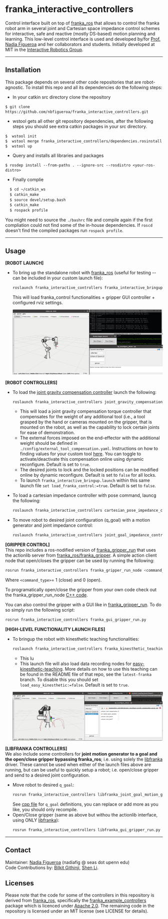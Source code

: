 # franka_interactive_controllers

Control interface built on top of [franka_ros](https://frankaemika.github.io/docs/franka_ros.html) that allows to control the franka robot arm in several joint and Cartesian space impedance control schemes for interactive, safe and reactive (mostly DS-based) motion planning and learning. This low-level control interface is used and developed by/for [Prof. Nadia Figueroa](https://github.com/nbfigueroa) and her collaborators and students. Initially developed at MIT in the [Interactive Robotics Group](https://interactive.mit.edu/).

---
## Installation
This package depends on several other code repositories that are robot-agnostic. To install this repo and all its dependencies do the following steps:
* In your catkin src directory clone the repository
```
$ git clone https://github.com/nbfigueroa/franka_interactive_controllers.git
```
* wstool gets all other git repository dependencies, after the following steps you should see extra catkin 
  packages in your src directory.
```
$  wstool init
$  wstool merge franka_interactive_controllers/dependencies.rosinstall 
$  wstool up 
```
* Query and installs all libraries and packages 
```
$ rosdep install --from-paths . --ignore-src --rosdistro <your-ros-distro> 
```

* Finally complie
```bash
  $ cd ~/catkin_ws
  $ catkin_make
  $ source devel/setup.bash
  $ catkin_make
  $ rospack profile
```
 You might need to source the `./bashrc` file and compile again if the first compliation could not find some of the in-house dependencies. If `roscd` doesn't find the compiled packages run `rospack profile`.

---
## Usage
**[ROBOT LAUNCH]**   
- To bring up the standalone robot with [franka_ros](https://frankaemika.github.io/docs/franka_ros.html) (useful for testing -- can be included in your custom launch file):
  ```bash
  roslaunch franka_interactive_controllers franka_interactive_bringup.launch 
  ```
  This will load franka_control functionalities + gripper GUI controller + configured rviz settings.
  <p align="center">
    <img src="doc/img/franka_interactive_bringup.png" width="600x"> 
  </p>

**[ROBOT CONTROLLERS]** 
- To load the [joint gravity compensation controller](https://github.com/nbfigueroa/franka_interactive_controllers/blob/main/src/franka_joint_controllers/joint_gravity_compensation_controller.cpp) launch the following:
  ```bash
  roslaunch franka_interactive_controllers joint_gravity_compensation_controller.launch
  ```
    - This will load a joint gravity compensation torque controller that compensates for the weight of any additional tool (i.e., a tool grasped by the hand or cameras mounted on the gripper, that is mounted on the robot, as well as the capability to lock certain joints for ease of demonstration. 
    - The external forces imposed on the end-effector with the additional weight should be defined in ``./config/external_tool_compensation.yaml``. Instructions on how to finding values for your custom tool [here](https://github.com/nbfigueroa/franka_interactive_controllers/blob/main/doc/instructions/external_tool_compensation.md). You can toggle to activate/deactivate this compensation online using dynamic reconfigure. Default is set to ``true``.
    - The desired joints to lock and the locked positions can be modified online by dynamic reconfigure. Default is set to ``false`` for all locks.
    - To launch ``franka_interactive_bringup.launch`` within this same launch file ``set load_franka_control:=true``. Default is set to ``false``.
    
- To load a cartesian impedance controller with pose command, launcg the following:
  ```bash
  roslaunch franka_interactive_controllers cartesian_pose_impedance_controller.launch
  ```

- To move robot to desired joint configuration (q_goal) with a motion generator and joint impedance control:
  ```bash
  roslaunch franka_interactive_controllers joint_goal_impedance_controller.launch
  ```
  
**[GRIPPER CONTROL]**  
This repo includes a ros-nodified version of  [franka_gripper_run](https://github.com/nbfigueroa/franka_gripper_run) that uses the actionlib server from [franka_ros/franka_gripper](https://frankaemika.github.io/docs/franka_ros.html#franka-gripper). A simple action client node that open/closes the gripper can be used by running the following:
```bash
rosrun franka_interactive_controllers franka_gripper_run_node <command_type>
```
Where ``<command_type>``= 1 (close) and 0 (open).

To programatically open/close the gripper from your own code check out the franka_gripper_run_node [C++ code](https://github.com/nbfigueroa/franka_interactive_controllers/blob/main/src/franka_gripper_run_node.cpp).

You can also control the gripper with a GUI like in [franka_gripper_run](https://github.com/nbfigueroa/franka_gripper_run). To do so simply run the following script:
```bash
rosrun franka_interactive_controllers franka_gui_gripper_run.py
```

**[HIGH-LEVEL FUNCTIONALITY LAUNCH FILES]** 
- To bringup the robot with kinesthetic teaching functionalities:
  ```bash
  roslaunch franka_interactive_controllers franka_kinesthetic_teaching.launch
  ```
    - This lu
    - This launch file will also load data recording nodes for [easy-kinesthetic-teaching](https://github.com/nbfigueroa/easy-kinesthetic-recording). More details on how to use this teaching can be found in the README file of that repo, see the ``latest-franka`` branch. To disable this you should set ``load_easy_kinesthetic:=false``. Default is set to ``true``.

  <p align="center">
    <img src="doc/img/franka_kinesthetic_teaching.png" width="600x"> 
  </p>


**[LIBFRANKA CONTROLLERS]**   
We also include some controllers for **joint motion generator to a goal and the open/close gripper bypassing franka_ros**; i.e. using solely the [libfranka](https://frankaemika.github.io/docs/libfranka.html) driver. These cannot be used when either of the launch files above are running, but can be useful to quickly setup a robot; i.e. open/close gripper and send to a desired joint configuration.
- Move robot to desired ``q_goal``:
  ```bash
  rosrun franka_interactive_controllers libfranka_joint_goal_motion_generator <goal_id>
  ```
  See [cpp file](https://github.com/nbfigueroa/franka_interactive_controllers/blob/main/src/libfranka_joint_goal_motion_generator.cpp) for ``q_goal`` definitions, you can replace or add more as you like, you should only recompile.
- Open/Close gripper (same as above but withou the actionlib interface, using ONLY [libfranka](https://frankaemika.github.io/docs/libfranka.html)):
  ```bash
  rosrun franka_interactive_controllers libfranka_gui_gripper_run.py
  ```
---
## Contact
Maintainer: [Nadia Figueroa](https://nbfigueroa.github.io/) (nadiafig @ seas dot upenn edu)  
Code Contributions by: [Bilkit Githinji](https://interactive.mit.edu/about/people/bilkit), [Shen Li](https://shenlirobot.github.io/).

## Licenses
Please note that the code for some of the controllers in this repository is derived from [franka_ros](https://github.com/frankaemika/franka_ros/), specifically the [franka_example_controllers](https://github.com/frankaemika/franka_ros/tree/develop/franka_example_controllers) package which is licenced under [Apache 2.0](https://www.apache.org/licenses/LICENSE-2.0.html). The remaining code in the repository is licensed under an MIT license (see LICENSE for details).

